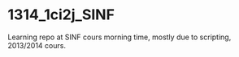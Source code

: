 1314_1ci2j_SINF
===============

Learning repo at SINF cours morning time, mostly due to scripting, 2013/2014 cours.
